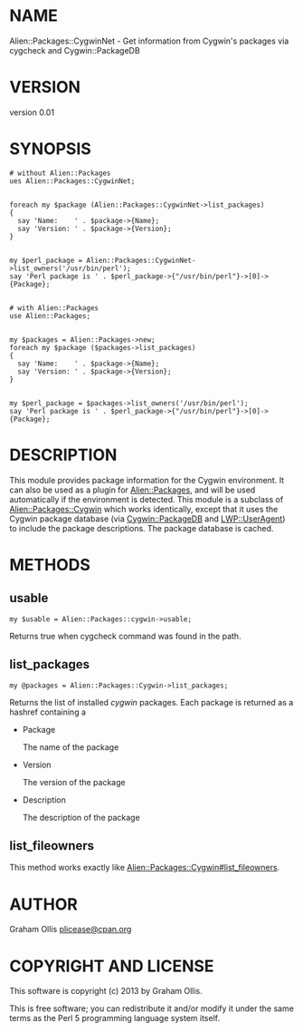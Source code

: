 # NAME

Alien::Packages::CygwinNet - Get information from Cygwin's packages via cygcheck and Cygwin::PackageDB

# VERSION

version 0.01

# SYNOPSIS

    # without Alien::Packages
    ues Alien::Packages::CygwinNet;
    

    foreach my $package (Alien::Packages::CygwinNet->list_packages)
    {
      say 'Name:    ' . $package->{Name};
      say 'Version: ' . $package->{Version};
    }
    

    my $perl_package = Alien::Packages::CygwinNet->list_owners('/usr/bin/perl');
    say 'Perl package is ' . $perl_package->{"/usr/bin/perl"}->[0]->{Package};
    

    # with Alien::Packages
    use Alien::Packages;
    

    my $packages = Alien::Packages->new;
    foreach my $package ($packages->list_packages)
    {
      say 'Name:    ' . $package->{Name};
      say 'Version: ' . $package->{Version};
    }
    

    my $perl_package = $packages->list_owners('/usr/bin/perl');
    say 'Perl package is ' . $perl_package->{"/usr/bin/perl"}->[0]->{Package};

# DESCRIPTION

This module provides package information for the Cygwin environment.
It can also be used as a plugin for [Alien::Packages](http://search.cpan.org/perldoc?Alien::Packages), and will be
used automatically if the environment is detected.  This module is a 
subclass of [Alien::Packages::Cygwin](http://search.cpan.org/perldoc?Alien::Packages::Cygwin) which works identically, except
that it uses the Cygwin package database (via [Cygwin::PackageDB](http://search.cpan.org/perldoc?Cygwin::PackageDB) and
[LWP::UserAgent](http://search.cpan.org/perldoc?LWP::UserAgent)) to include the package descriptions.  The package
database is cached.

# METHODS

## usable

    my $usable = Alien::Packages::cygwin->usable;

Returns true when cygcheck command was found in the path.

## list\_packages

    my @packages = Alien::Packages::Cygwin->list_packages;

Returns the list of installed _cygwin_ packages.  Each package is returned
as a hashref containing a

- Package

    The name of the package

- Version

    The version of the package

- Description

    The description of the package

## list\_fileowners

This method works exactly like [Alien::Packages::Cygwin\#list\_fileowners](http://search.cpan.org/perldoc?Alien::Packages::Cygwin\#list\_fileowners).

# AUTHOR

Graham Ollis <plicease@cpan.org>

# COPYRIGHT AND LICENSE

This software is copyright (c) 2013 by Graham Ollis.

This is free software; you can redistribute it and/or modify it under
the same terms as the Perl 5 programming language system itself.
